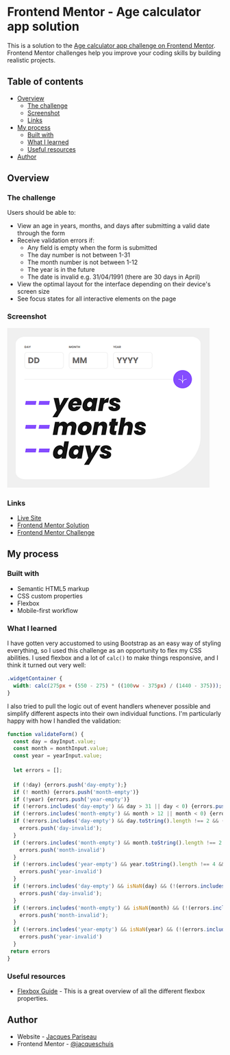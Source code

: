 # Frontend Mentor - Age calculator app solution

This is a solution to the [Age calculator app challenge on Frontend Mentor](https://www.frontendmentor.io/challenges/age-calculator-app-dF9DFFpj-Q). Frontend Mentor challenges help you improve your coding skills by building realistic projects. 

## Table of contents

- [Overview](#overview)
  - [The challenge](#the-challenge)
  - [Screenshot](#screenshot)
  - [Links](#links)
- [My process](#my-process)
  - [Built with](#built-with)
  - [What I learned](#what-i-learned)
  - [Useful resources](#useful-resources)
- [Author](#author)


## Overview

### The challenge

Users should be able to:

- View an age in years, months, and days after submitting a valid date through the form
- Receive validation errors if:
  - Any field is empty when the form is submitted
  - The day number is not between 1-31
  - The month number is not between 1-12
  - The year is in the future
  - The date is invalid e.g. 31/04/1991 (there are 30 days in April)
- View the optimal layout for the interface depending on their device's screen size
- See focus states for all interactive elements on the page

### Screenshot

![](./screenshot.PNG)

### Links

- [Live Site](https://frontend-mentor-age-calculator-khaki.vercel.app/)
- [Frontend Mentor Solution](https://www.frontendmentor.io/solutions/responsive-age-calculator-with-form-validation-b7HEHYxn9X)
- [Frontend Mentor Challenge](https://www.frontendmentor.io/challenges/age-calculator-app-dF9DFFpj-Q)

## My process

### Built with

- Semantic HTML5 markup
- CSS custom properties
- Flexbox
- Mobile-first workflow

### What I learned

I have gotten very accustomed to using Bootstrap as an easy way of styling everything, so I used this challenge as an opportunity to flex my CSS abilities. I used flexbox and a lot of `calc()` to make things responsive, and I think it turned out very well:

```css
.widgetContainer {
  width: calc(275px + (550 - 275) * ((100vw - 375px) / (1440 - 375)));
}
```
I also tried to pull the logic out of event handlers whenever possible and simplify different aspects into their own individual functions. I'm particularly happy with how I handled the validation:

```js
function validateForm() {
  const day = dayInput.value;
  const month = monthInput.value;
  const year = yearInput.value;
  
  let errors = [];
  
  if (!day) {errors.push('day-empty');}
  if (! month) {errors.push('month-empty')}
  if (!year) {errors.push('year-empty')}
  if (!errors.includes('day-empty') && day > 31 || day < 0) {errors.push('day-invalid')}
  if (!errors.includes('month-empty') && month > 12 || month < 0) {errors.push('month-invalid')}
  if (!errors.includes('day-empty') && day.toString().length !== 2 && (!(errors.includes('day-invalid')))) {
    errors.push('day-invalid');
  }
  if (!errors.includes('month-empty') && month.toString().length !== 2 && (!(errors.includes('month-invalid')))) {
    errors.push('month-invalid')
  }
  if (!errors.includes('year-empty') && year.toString().length !== 4 && (!(errors.includes('year-invalid')))) {
    errors.push('year-invalid')
  }
  if (!errors.includes('day-empty') && isNaN(day) && (!(errors.includes('day-invalid')))){
    errors.push('day-invalid');
  }
  if (!errors.includes('month-empty') && isNaN(month) && (!(errors.includes('month-invalid')))){
    errors.push('month-invalid');
  }
  if (!errors.includes('year-empty') && isNaN(year) && (!(errors.includes('year-invalid')))){
    errors.push('year-invalid')
  }
 return errors
}
```

### Useful resources

- [Flexbox Guide](https://css-tricks.com/snippets/css/a-guide-to-flexbox/) - This is a great overview of all the different flexbox properties.

## Author

- Website - [Jacques Pariseau](https://www.your-site.com)
- Frontend Mentor - [@jacqueschuis](https://www.frontendmentor.io/profile/jacqueschuis)

